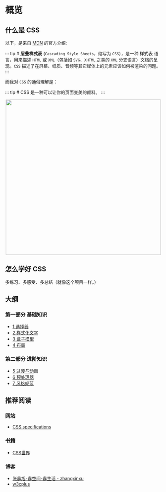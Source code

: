 # 概览

## 什么是 CSS

以下，是来自 [MDN](https://developer.mozilla.org/zh-CN/docs/Web/CSS) 的官方介绍:

::: tip #
**层叠样式表** (`Cascading Style Sheets`，缩写为 `CSS`），是一种 样式表 语言，用来描述 `HTML` 或 `XML`（包括如 `SVG`、`XHTML` 之类的 `XML` 分支语言）文档的呈现。`CSS` 描述了在屏幕、纸质、音频等其它媒体上的元素应该如何被渲染的问题。
:::

而我对 `CSS` 的通俗理解是：

::: tip #
CSS 是一种可以让你的页面变美的颜料。
:::

<p align="center">
  <img width="500" src="/html-css.jpeg">
</p>

## 怎么学好 CSS

多练习、多感受、多总结（就像这个项目一样。）

## 大纲

### 第一部分 基础知识

- [1 选择器](./selectors.md)
- [2 样式化文字](./styling-text.md)
- [3 盒子模型](./box.md)
- [4 布局](./layout.md)

### 第二部分 进阶知识

- [5 过渡与动画](./transition-animation.md)
- [6 预处理器](./preprocessor.md)
- [7 风格规范](./style-guide.md)

## 推荐阅读

### 网站

- [CSS specifications](https://www.w3.org/Style/CSS/specs.en.html)

### 书籍

- [CSS世界](https://book.douban.com/subject/27615777/)

### 博客

- [张鑫旭-鑫空间-鑫生活 - zhangxinxu](https://www.zhangxinxu.com/)
- [w3cplus](https://github.com/W3cplus)
